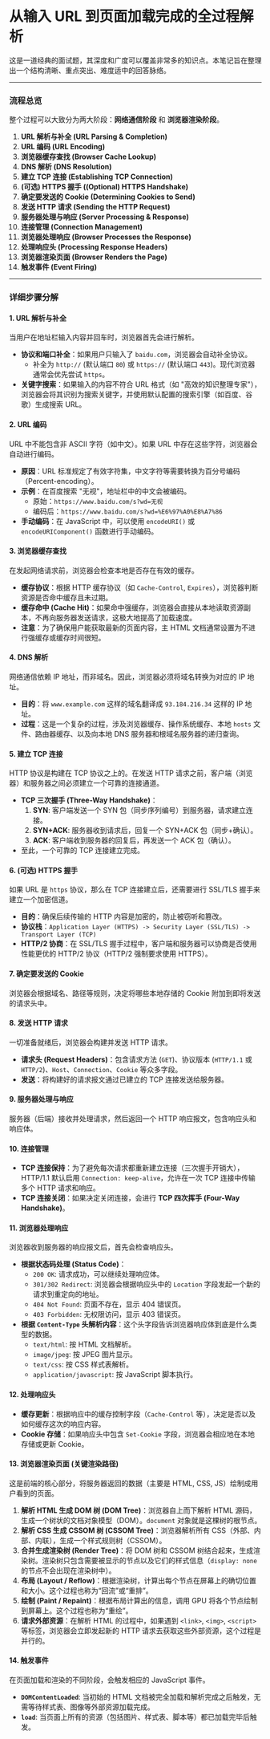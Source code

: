 # 从输入 URL 到页面加载完成的全过程解析

这是一道经典的面试题，其深度和广度可以覆盖非常多的知识点。本笔记旨在整理出一个结构清晰、重点突出、难度适中的回答脉络。

---

### 流程总览

整个过程可以大致分为两大阶段：**网络通信阶段** 和 **浏览器渲染阶段**。

1.  **URL 解析与补全 (URL Parsing & Completion)**
2.  **URL 编码 (URL Encoding)**
3.  **浏览器缓存查找 (Browser Cache Lookup)**
4.  **DNS 解析 (DNS Resolution)**
5.  **建立 TCP 连接 (Establishing TCP Connection)**
6.  **(可选) HTTPS 握手 ((Optional) HTTPS Handshake)**
7.  **确定要发送的 Cookie (Determining Cookies to Send)**
8.  **发送 HTTP 请求 (Sending the HTTP Request)**
9.  **服务器处理与响应 (Server Processing & Response)**
10. **连接管理 (Connection Management)**
11. **浏览器处理响应 (Browser Processes the Response)**
12. **处理响应头 (Processing Response Headers)**
13. **浏览器渲染页面 (Browser Renders the Page)**
14. **触发事件 (Event Firing)**

---

### 详细步骤分解

#### 1. URL 解析与补全

当用户在地址栏输入内容并回车时，浏览器首先会进行解析。
* **协议和端口补全**：如果用户只输入了 `baidu.com`，浏览器会自动补全协议。
    * 补全为 `http://` (默认端口 `80`) 或 `https://` (默认端口 `443`)。现代浏览器通常会优先尝试 `https`。
* **关键字搜索**：如果输入的内容不符合 URL 格式（如 "高效的知识整理专家"），浏览器会将其识别为搜索关键字，并使用默认配置的搜索引擎（如百度、谷歌）生成搜索 URL。

#### 2. URL 编码

URL 中不能包含非 ASCII 字符（如中文）。如果 URL 中存在这些字符，浏览器会自动进行编码。
* **原因**：URL 标准规定了有效字符集，中文字符等需要转换为百分号编码（Percent-encoding）。
* **示例**：在百度搜索 "无视"，地址栏中的中文会被编码。
    * 原始：`https://www.baidu.com/s?wd=无视`
    * 编码后：`https://www.baidu.com/s?wd=%E6%97%A0%E8%A7%86`
* **手动编码**：在 JavaScript 中，可以使用 `encodeURI()` 或 `encodeURIComponent()` 函数进行手动编码。

#### 3. 浏览器缓存查找

在发起网络请求前，浏览器会检查本地是否存在有效的缓存。
* **缓存协议**：根据 HTTP 缓存协议（如 `Cache-Control`, `Expires`），浏览器判断资源是否命中缓存且未过期。
* **缓存命中 (Cache Hit)**：如果命中强缓存，浏览器会直接从本地读取资源副本，不再向服务器发送请求，这极大地提高了加载速度。
* **注意**：为了确保用户能获取最新的页面内容，主 HTML 文档通常设置为不进行强缓存或缓存时间很短。

#### 4. DNS 解析

网络通信依赖 IP 地址，而非域名。因此，浏览器必须将域名转换为对应的 IP 地址。
* **目的**：将 `www.example.com` 这样的域名翻译成 `93.184.216.34` 这样的 IP 地址。
* **过程**：这是一个复杂的过程，涉及浏览器缓存、操作系统缓存、本地 `hosts` 文件、路由器缓存、以及向本地 DNS 服务器和根域名服务器的递归查询。

#### 5. 建立 TCP 连接

HTTP 协议是构建在 TCP 协议之上的。在发送 HTTP 请求之前，客户端（浏览器）和服务器之间必须建立一个可靠的连接通道。
* **TCP 三次握手 (Three-Way Handshake)**：
    1.  **SYN**: 客户端发送一个 SYN 包（同步序列编号）到服务器，请求建立连接。
    2.  **SYN+ACK**: 服务器收到请求后，回复一个 SYN+ACK 包（同步+确认）。
    3.  **ACK**: 客户端收到服务器的回复后，再发送一个 ACK 包（确认）。
* 至此，一个可靠的 TCP 连接建立完成。

#### 6. (可选) HTTPS 握手

如果 URL 是 `https` 协议，那么在 TCP 连接建立后，还需要进行 SSL/TLS 握手来建立一个加密信道。
* **目的**：确保后续传输的 HTTP 内容是加密的，防止被窃听和篡改。
* **协议栈**：`Application Layer (HTTPS) -> Security Layer (SSL/TLS) -> Transport Layer (TCP)`
* **HTTP/2 协商**：在 SSL/TLS 握手过程中，客户端和服务器可以协商是否使用性能更优的 HTTP/2 协议（HTTP/2 强制要求使用 HTTPS）。

#### 7. 确定要发送的 Cookie

浏览器会根据域名、路径等规则，决定将哪些本地存储的 Cookie 附加到即将发送的请求头中。

#### 8. 发送 HTTP 请求

一切准备就绪后，浏览器会构建并发送 HTTP 请求。
* **请求头 (Request Headers)**：包含请求方法 (`GET`)、协议版本 (`HTTP/1.1` 或 `HTTP/2`)、`Host`、`Connection`、`Cookie` 等众多字段。
* **发送**：将构建好的请求报文通过已建立的 TCP 连接发送给服务器。

#### 9. 服务器处理与响应

服务器（后端）接收并处理请求，然后返回一个 HTTP 响应报文，包含响应头和响应体。

#### 10. 连接管理

* **TCP 连接保持**：为了避免每次请求都重新建立连接（三次握手开销大），HTTP/1.1 默认启用 `Connection: keep-alive`，允许在一次 TCP 连接中传输多个 HTTP 请求和响应。
* **TCP 连接关闭**：如果决定关闭连接，会进行 **TCP 四次挥手 (Four-Way Handshake)**。

#### 11. 浏览器处理响应

浏览器收到服务器的响应报文后，首先会检查响应头。
* **根据状态码处理 (Status Code)**：
    * `200 OK`: 请求成功，可以继续处理响应体。
    * `301/302 Redirect`: 浏览器会根据响应头中的 `Location` 字段发起一个新的请求到重定向的地址。
    * `404 Not Found`: 页面不存在，显示 404 错误页。
    * `403 Forbidden`: 无权限访问，显示 403 错误页。
* **根据 `Content-Type` 头解析内容**：这个头字段告诉浏览器响应体到底是什么类型的数据。
    * `text/html`: 按 HTML 文档解析。
    * `image/jpeg`: 按 JPEG 图片显示。
    * `text/css`: 按 CSS 样式表解析。
    * `application/javascript`: 按 JavaScript 脚本执行。

#### 12. 处理响应头

* **缓存更新**：根据响应中的缓存控制字段（`Cache-Control` 等），决定是否以及如何缓存这次的响应内容。
* **Cookie 存储**：如果响应头中包含 `Set-Cookie` 字段，浏览器会相应地在本地存储或更新 Cookie。

#### 13. 浏览器渲染页面 (关键渲染路径)

这是前端的核心部分，将服务器返回的数据（主要是 HTML, CSS, JS）绘制成用户看到的页面。

1.  **解析 HTML 生成 DOM 树 (DOM Tree)**：浏览器自上而下解析 HTML 源码，生成一个树状的文档对象模型（DOM）。`document` 对象就是这棵树的根节点。
2.  **解析 CSS 生成 CSSOM 树 (CSSOM Tree)**：浏览器解析所有 CSS（外部、内部、内联），生成一个样式规则树（CSSOM）。
3.  **合并生成渲染树 (Render Tree)**：将 DOM 树和 CSSOM 树结合起来，生成渲染树。渲染树只包含需要被显示的节点以及它们的样式信息（`display: none` 的节点不会出现在渲染树中）。
4.  **布局 (Layout / Reflow)**：根据渲染树，计算出每个节点在屏幕上的确切位置和大小。这个过程也称为“回流”或“重排”。
5.  **绘制 (Paint / Repaint)**：根据布局计算出的信息，调用 GPU 将各个节点绘制到屏幕上。这个过程也称为“重绘”。
6.  **请求外部资源**：在解析 HTML 的过程中，如果遇到 `<link>`, `<img>`, `<script>` 等标签，浏览器会立即发起新的 HTTP 请求去获取这些外部资源，这个过程是并行的。

#### 14. 触发事件

在页面加载和渲染的不同阶段，会触发相应的 JavaScript 事件。
* **`DOMContentLoaded`**: 当初始的 HTML 文档被完全加载和解析完成之后触发，无需等待样式表、图像等外部资源加载完成。
* **`load`**: 当页面上所有的资源（包括图片、样式表、脚本等）都已加载完毕后触发。